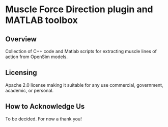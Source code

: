 Muscle Force Direction plugin and MATLAB toolbox
=============================

Overview
-------------

Collection of C++ code and Matlab scripts for extracting muscle lines of action from OpenSim models.

Licensing
--------------

 Apache 2.0 license making it suitable for any use commercial, government, academic, or personal.

How to Acknowledge Us
-----------------------------------

To be decided. For now a thank you!

